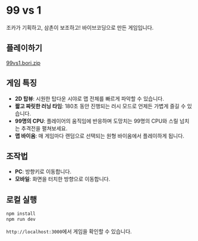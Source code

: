 # 99 vs 1

조카가 기획하고, 삼촌이 보조하고! 바이브코딩으로 만든 게임입니다.

## 플레이하기

[99vs1.bori.zip](https://99vs1.bori.zip)

## 게임 특징

- **2D 탑뷰**: 시원한 탑다운 시야로 맵 전체를 빠르게 파악할 수 있습니다.
- **짧고 짜릿한 러닝 타임**: 180초 동안 진행되는 러시 모드로 언제든 가볍게 즐길 수 있습니다.
- **99명의 CPU**: 플레이어의 움직임에 반응하며 도망치는 99명의 CPU와 스릴 넘치는 추격전을 펼쳐보세요.
- **맵 바이옴**: 매 게임마다 랜덤으로 선택되는 원형 바이옴에서 플레이하게 됩니다.

## 조작법

- **PC**: 방향키로 이동합니다.
- **모바일**: 화면을 터치한 방향으로 이동합니다.

## 로컬 실행

```bash
npm install
npm run dev
```

`http://localhost:3000`에서 게임을 확인할 수 있습니다.
